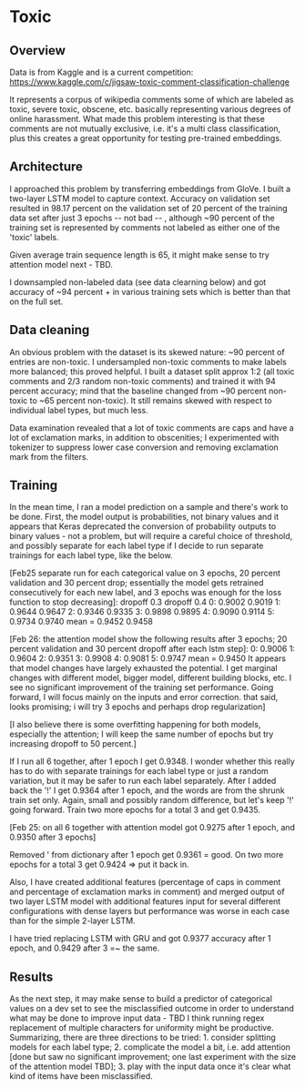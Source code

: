 # Toxic 

## Overview

Data is from Kaggle and is a current competition:
https://www.kaggle.com/c/jigsaw-toxic-comment-classification-challenge

It represents a corpus of wikipedia comments some of which are labeled as toxic, severe toxic, obscene, etc. basically representing various degrees of online harassment. What made this problem interesting is that these comments are not mutually exclusive, i.e. it's a multi class classification, plus this creates a great opportunity for testing pre-trained embeddings.

## Architecture

I approached this problem by transferring embeddings from GloVe. I built a two-layer LSTM model to capture context. Accuracy on validation set resulted in 98.17 percent on the validation set of 20 percent of the training data set after just 3 epochs -- not bad -- , although ~90 percent of the training set is represented by comments not labeled as either one of the 'toxic' labels. 

Given average train sequence length is 65, it might make sense to try attention model next - TBD.

I downsampled non-labeled data (see data clearning below) and got accuracy of ~94 percent + in various training sets which is better than that on the full set.

## Data cleaning

An obvious problem with the dataset is its skewed nature: ~90 percent of entries are non-toxic. I undersampled non-toxic comments to make labels more balanced; this proved helpful. I built a dataset split approx 1:2 (all toxic comments and 2/3 random non-toxic comments) and trained it with 94 percent accuracy; mind that the baseline changed from ~90 percent non-toxic to ~65 percent non-toxic). It still remains skewed with respect to individual label types, but much less.

Data examination revealed that a lot of toxic comments are caps and have a lot of exclamation marks, in addition to obscenities; I experimented with tokenizer to suppress lower case conversion and removing exclamation mark from the filters. 

## Training

In the mean time, I ran a model prediction on a sample and there's work to be done. First, the model output is probabilities, not binary values and it appears that Keras deprecated the conversion of probability outputs to binary values - not a problem, but will require a careful choice of threshold, and possibly separate for each label type if I decide to run separate trainings for each label type, like the below.

[Feb25 separate run for each categorical value on 3 epochs, 20 percent validation and 30 percent drop; essentially the model gets retrained consecutively for each new label, and 3 epochs was enough for the loss function to stop decreasing]:
dropoff 0.3	dropoff 0.4
0: 0.9002 	0.9019
1: 0.9644	0.9647
2: 0.9346	0.9335
3: 0.9898	0.9895
4: 0.9090	0.9114
5: 0.9734	0.9740
mean = 0.9452	0.9458

[Feb 26: the attention model show the following results after 3 epochs; 20 percent validation and 30 percent dropoff after each lstm step]:
0: 0.9006
1: 0.9604
2: 0.9351
3: 0.9908
4: 0.9081
5: 0.9747
mean = 0.9450
It appears that model changes have largely exhausted the potential. I get marginal changes with different model, bigger model, different building blocks, etc. I see no significant improvement of the training set performance. Going forward, I will focus mainly on the inputs and error correction. that said, looks promising; i will try 3 epochs and perhaps drop regularization]

[I also believe there is some overfitting happening for both models, especially the attention; I will keep the same number of epochs but try increasing dropoff to 50 percent.]

If I run all 6 together, after 1 epoch I get 0.9348. I wonder whether this really has to do with separate trainings for each label type or just a random variation, but it may be safer to run each label separately. After I added back the '!' I get 0.9364 after 1 epoch, and the words are from the shrunk train set only. Again, small and possibly random difference, but let's keep '!' going forward. Train two more epochs for a total 3 and get 0.9435.

[Feb 25: on all 6 together with attention model got 0.9275 after 1 epoch, and 0.9350  after 3 epochs]

Removed \' from dictionary after 1 epoch get 0.9361 = good. On two more epochs for a total 3 get 0.9424  => put it back in.

Also, I have created additional features (percentage of caps in comment and percentage of exclamation marks in comment) and merged output of two layer LSTM model with additional features input for several different configurations with dense layers but performance was worse in each case than for the simple 2-layer LSTM.

I have tried replacing LSTM with GRU and got 0.9377 accuracy after 1 epoch, and 0.9429 after 3 =~ the same.

## Results

As the next step, it may make sense to build a predictor of categorical values on a dev set to see the misclassified outcome in order to understand what may be done to improve input data - TBD I think running regex replacement of multiple characters for uniformity might be productive. Summarizing, there are three directions to be tried: 1. consider splitting models for each label type; 2. complicate the model a bit, i.e. add attention [done but saw no significant improvement; one last experiment with the size of the attention model TBD]; 3. play with the input data once it's clear what kind of items have been misclassified.



